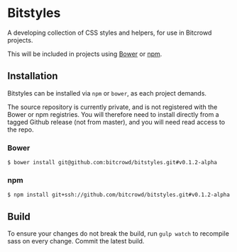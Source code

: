 # Bitstyles

A developing collection of CSS styles and helpers, for use in Bitcrowd projects.

This will be included in projects using [Bower](http://bower.io/) or
[npm](https://www.npmjs.com/).


## Installation

Bitstyles can be installed via `npm` or `bower`, as each project demands.

The source repository is currently private, and is not registered with the Bower
or npm registries. You will therefore need to install directly from a tagged
Github release (not from master), and you will need read access to the repo.

### Bower
```
$ bower install git@github.com:bitcrowd/bitstyles.git#v0.1.2-alpha
```

### npm
```
$ npm install git+ssh://github.com/bitcrowd/bitstyles.git#v0.1.2-alpha
```

## Build
To ensure your changes do not break the build, run
```gulp watch```
to recompile sass on every change. Commit the latest build.

